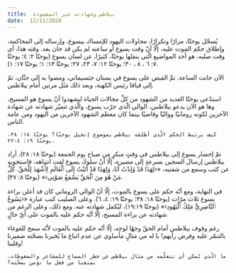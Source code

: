 ```yaml
---
title:  بيلاطس وشهادته غير المقصودة
date:  12/11/2024
---
```


يُسجّل يوحنّا، مرارًا وتكرارًا، محاولات اليهود للإمساك بيسوع، وإرساله إلى المحاكمة، وإطلاق حكم الموت عليه، إلّا أنّ وقت يسوع أو ساعته لم يكن قد حان بعد. وقته هذا، أي وقت صلبه، هو أحد المواضيع الّتي ينقلها يوحنّا، كثيرًا، عن لسان يسوع  (يوحنّا ٢: ٤؛ يوحنّا ٧: ٦ ، ٨ ، ٣٠؛ يوحنّا ١٢: ٧، ٢٣، ٢٧؛ يوحنّا ١٣: ١؛ يوحنّا ١٧: ١).

الآن حانت الساعة. تمَّ القبض على يسوع في بستان جثسيماني، ومضوا به إلى حنَّان، ثمّ إلى قيافا رئيس الكهنة، وبعد ذلك مَثَل مرتين أمام بيلاطس.

استدّعى يوحنّا العديد من الشهود من كلِّ مجالات الحياة ليشهدوا أنّ يسوع هو المسيح، وها هو الآن يدعو بيلاطس، الوالي الّذي جرّب يسوع، والّذي تتميّز شهادته عن شهادة الآخرين لكونه رومانيًا وواليًا وقاضيًا بينما كان معظم الشهود الآخرين من اليهود ومن عامة الناس.

`كيف يرتبط الحكم الّذي أطلقه بيلاطس بموضوع إنجيل يوحنّا؟ يوحنّا ١٨: ٣٨، يوحنّا ١٩: ٤-٢٢.`

تمّ إحضار يسوع إلى بيلاطس في وقتٍ مبكرٍ من صباح يوم الجمعة (يوحنّا ١٨: ٢٨). أراد بيلاطس إرسالَ السجين بسرعةٍ إلى مصيره، إلّا أنّ سلوكَ يسوع لفت انتباهه، فاستجوبه عن كثب وسمع من شفتيه، «‹لِهَذَا قَدْ وُلِدْتُ أَنَا، وَلِهَذَا قَدْ أَتَيْتُ إِلَى ٱلْعَالَمِ لِأَشْهَدَ لِلْحَقِّ. كُلُّ مَنْ هُوَ مِنَ ٱلْحَقِّ يَسْمَعُ صَوْتِي›» (يوحنّا ٨: ٣٧).

في النهاية، ومع أنّه حكم على يسوع بالموت، إلّا أنّ الوالي الروماني كان قد أعلن براءة يسوع ثلاث مرّات (يوحنّا ١٨: ٣٨؛ يوحنّا ١٩: ٤، ٦). وعلى الصليب كتب عبارة «‹يَسُوعُ ٱلنَّاصِرِيُّ مَلِكُ ٱلْيَهُودِ›» (يوحنّا ١٩:١٩)، ليُكمل شهادته عنه. ومع ذلك، وعلى الرغم من شهادته عن براءة المسيح، إلّا أنّه حكم عليه بالموت على أيّ حالٍ.

رغم وقوف بيلاطس أمام الحقّ وجهًا لوجه، إلّا أنّه حكم عليه بالموت لأنّه سمح للغوغاء بالتنمّر عليه وفرض رأيهم! يا له من مثالٍ مأساوي عن عدم اتباع ما يُخبرنا بصحّته ضميرنا وقلبنا!

`ما الّذي يُمكن أن نتعلّمه من مثال بيلاطس عن خطر السماح للمشاعر والضغوطات، بمنعنا من فعل ما نؤمن بصحّته؟`